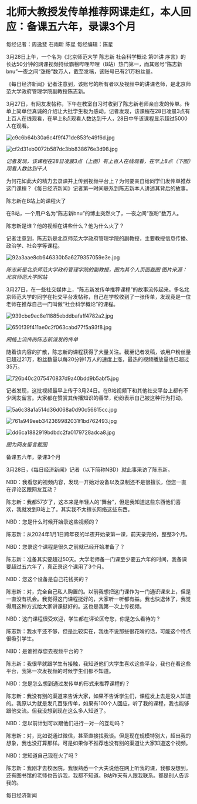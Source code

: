 # 北师大教授发传单推荐网课走红，本人回应：备课五六年，录课3个月

每经记者：周逸斐 石雨昕 陈星 每经编辑：陈星

3月28日上午，一个名为《北京师范大学 陈志新 社会科学概论 第01讲
序言》的长达50分钟的网课视频持续霸榜哔哩哔哩（B站）热门第一，而其账号“陈志新bnu”一夜之间“涨粉”数万人，截至发稿，该账号已有21万粉丝量。

《每日经济新闻》记者注意到，该账号的所有者以及视频中的讲课老师，是北京师范大学政府管理学院副教授陈志新。

3月27日，有网友发帖称，下午在教室自习时收到了陈志新老师亲自发的传单。传单上简单但真诚的介绍让大批学生极为感动。记者发现，该课程在28日凌晨3点有上百人在线观看，在早上8点观看人数达到千人，28日中午该课程显示超过5000人在观看。

![c9c6b64b30a6c4f9f471de853fe49f6d.jpg](https://raw.githubusercontent.com/qqhsx/qqnews_image/main/2024/03/28/北师大教授发传单推荐网课走红，本人回应：备课五六年，录课3个月/c9c6b64b30a6c4f9f471de853fe49f6d.jpg)

![cf2d31eb0072b587dc3bb838676e3d98.jpg](https://raw.githubusercontent.com/qqhsx/qqnews_image/main/2024/03/28/北师大教授发传单推荐网课走红，本人回应：备课五六年，录课3个月/cf2d31eb0072b587dc3bb838676e3d98.jpg)

_记者发现，该课程在28日凌晨3点（上图）有上百人在线观看，在早上8点（下图）观看人数达到千人_

为何花如此大的精力去录课并上传到视频平台上？为何要亲自给同学们发传单推荐这门课程？《每日经济新闻》记者第一时间联系到陈志新本人讲述其背后的故事。

陈志新在B站上的课程火了

在B站，一个用户名为“陈志新bnu”的博主突然火了，一夜之间“涨粉”数万人。

陈志新是谁？他的视频在讲些什么？他为什么火了？

记者注意到，陈志新是北京师范大学政府管理学院的副教授，主要教授信息传播、政治学、社会学等课程。

![92a3aae8cb646330b5a6279357059e3e.jpg](https://raw.githubusercontent.com/qqhsx/qqnews_image/main/2024/03/28/北师大教授发传单推荐网课走红，本人回应：备课五六年，录课3个月/92a3aae8cb646330b5a6279357059e3e.jpg)

 _陈志新是北京师范大学政府管理学院的副教授，图为其个人页面截图 图片来源：北京师范大学网站_

3月27日，在一些社交媒体上，“陈志新发传单推荐课程”的故事流传起来。多名北京师范大学的同学在社交平台发帖称，自己在学校收到了一张传单，发现竟是一位老师在推荐自己一门叫做“社会科学概论”的课程。

![939cbe9ec8e11885ebddbafaff4782a2.jpg](https://raw.githubusercontent.com/qqhsx/qqnews_image/main/2024/03/28/北师大教授发传单推荐网课走红，本人回应：备课五六年，录课3个月/939cbe9ec8e11885ebddbafaff4782a2.jpg)

![650f39f411ae0c2f063cabd77f5a93f8.jpg](https://raw.githubusercontent.com/qqhsx/qqnews_image/main/2024/03/28/北师大教授发传单推荐网课走红，本人回应：备课五六年，录课3个月/650f39f411ae0c2f063cabd77f5a93f8.jpg)

 _网络上流传的陈志新派发的传单_

随着该内容的扩散，陈志新的课程获得了大量关注。截至记者发稿，该用户粉丝量已超过21万，粉丝数量以每20分钟1万人的速度上涨，最热的视频播放量也已超过35万。

![726b40c2075470837d9a40bdd9b5abf5.jpg](https://raw.githubusercontent.com/qqhsx/qqnews_image/main/2024/03/28/北师大教授发传单推荐网课走红，本人回应：备课五六年，录课3个月/726b40c2075470837d9a40bdd9b5abf5.jpg)

记者发现，这批视频最早上传于3月24日。在B站视频下和其他社交平台上都有不少网友留言。大家都在赞赏其传播知识的善举，纷纷表示自己被这种行为打动。

![5a6c38a1a514d36d068a0d90c56615cc.jpg](https://raw.githubusercontent.com/qqhsx/qqnews_image/main/2024/03/28/北师大教授发传单推荐网课走红，本人回应：备课五六年，录课3个月/5a6c38a1a514d36d068a0d90c56615cc.jpg)

![761a949eeb342369982031f1bd762493.jpg](https://raw.githubusercontent.com/qqhsx/qqnews_image/main/2024/03/28/北师大教授发传单推荐网课走红，本人回应：备课五六年，录课3个月/761a949eeb342369982031f1bd762493.jpg)

![dd6ca1882919bdbdc2fa0179728adca8.jpg](https://raw.githubusercontent.com/qqhsx/qqnews_image/main/2024/03/28/北师大教授发传单推荐网课走红，本人回应：备课五六年，录课3个月/dd6ca1882919bdbdc2fa0179728adca8.jpg)

_图为网友留言截图_

备课五六年，录课3个月

3月28日，《每日经济新闻》记者（以下简称NBD）就此事采访了陈志新。

NBD：我看您的视频内容，发现一开始对设备以及录制还不是很擅长，但您一直在评论区跟网友互动？

陈志新：我都57岁了，这本来是年轻人的“舞台”，但是我知道这些东西他们喜欢，我就发到B站上了。其实我不太擅长网络这些东西。

NBD：您是什么时候开始录这些视频的？

陈志新：从2024年1月1日跨年夜的半夜开始录第一课，前天录完的，整整3个月。

NBD：您录这个课程是很久之前就已经开始准备了？

陈志新：准备其实要超过50天。大学老师备一门课至少要五六年的时间，我备课要超过五六年了，真正录这个课用了3个月。

NBD：您这个设备是自己花钱买的？

陈志新：对，完全自己私人购置的。以前我想把这门课作为一门通识课来上，但是一直没有机会。我觉得这门课程挺好的，大家听一听都有益。我也快退休了，我觉得用这种方式给大家讲课挺好的。这也是我第一次上传视频。

NBD：这门课程很受欢迎，学生都在评论区夸您，你是怎么看待的？

陈志新：我水平还不够，但是比较实在，我也不说那些很花哨的话，可能这个特点很吸引学生。

NBD：是谁推荐您去视频平台的？

陈志新：我很早就跟学生有接触，我知道他们大学生喜欢这些平台，我也在看这些平台，我第一次发视频的时候学生们都不知道。

NBD：您是怎么想到通过发传单的形式来推荐课程的？

陈志新：我没有别的渠道来告诉大家，如果不告诉学生们，课程发上去是没人知道的。我原以为就是发几百张传单，如果有100个人回应，听了我的课程，我也能够跟他交流。但我没想到现在这么多人知道了。

NBD：您以前计划可以跟他们进行一对一的互动吗？

陈志新：对，比如说通过微信，甚至直接找我谈。但是现在规模特别大，超出我的想象，我也没打算那样。可是如果你不推荐也没有别的渠道让大家知道这个视频。

NBD：您知道自己现在火了吗？

陈志新：我刚才去校医院，我很熟悉一个大夫说他在网上听我的课，我都没想到。还有图书馆的老师也告诉我，我都不知道。B站昨天有人跟我联系。都是别人告诉我的。

每日经济新闻

